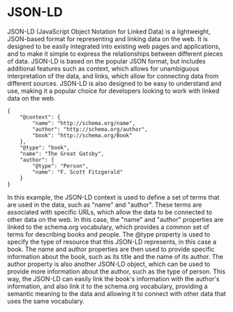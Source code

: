 # JSON-LD
JSON-LD (JavaScript Object Notation for Linked Data) is a lightweight, JSON-based format for representing and linking data on the web. 
It is designed to be easily integrated into existing web pages and applications, and to make it simple to express the relationships between different pieces of data. 
JSON-LD is based on the popular JSON format, but includes additional features such as context, which allows for unambiguous interpretation of the data, and links, which allow for connecting data from different sources. 
JSON-LD is also designed to be easy to understand and use, making it a popular choice for developers looking to work with linked data on the web.

```
{
    "@context": {
        "name": "http://schema.org/name",
        "author": "http://schema.org/author",
        "book": "http://schema.org/Book"
    },
    "@type": "book",
    "name": "The Great Gatsby",
    "author": {
        "@type": "Person",
        "name": "F. Scott Fitzgerald"
    }
}
```

In this example, the JSON-LD context is used to define a set of terms that are used in the data, such as "name" and "author". These terms are associated with specific URLs, which allow the data to be connected to other data on the web. In this case, the "name" and "author" properties are linked to the schema.org vocabulary, which provides a common set of terms for describing books and people.
The @type property is used to specify the type of resource that this JSON-LD represents, in this case a book. The name and author properties are then used to provide specific information about the book, such as its title and the name of its author. The author property is also another JSON-LD object, which can be used to provide more information about the author, such as the type of person.
This way, the JSON-LD can easily link the book's information with the author's information, and also link it to the schema.org vocabulary, providing a semantic meaning to the data and allowing it to connect with other data that uses the same vocabulary.

